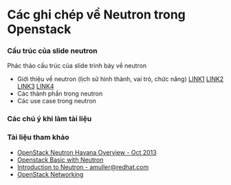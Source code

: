 # Các ghi chép về Neutron trong Openstack

### Cấu trúc của slide neutron
Phác thảo cấu trúc của slide trình bày về neutron
* Giới thiệu về neutron (lịch sử hình thành, vai trò, chức năng) [LINK1](http://www.slideshare.net/emaganap/open-stack-overview-meetups-oct-2013) [LINK2](http://www.slideshare.net/KwonSunBae/openstack-basic-rev05) [LINK3](http://assafmuller.files.wordpress.com/2014/05/neutron.pdf) [LINK4](http://www.slideshare.net/shakhat/openstack-networking)
* Các thành phần trong neutron
* Các use case trong neutron


### Các chú ý khi làm tài liệu


### Tài liệu tham khảo
* [OpenStack Neutron Havana Overview - Oct 2013](http://www.slideshare.net/emaganap/open-stack-overview-meetups-oct-2013)
* [Openstack Basic with Neutron](http://www.slideshare.net/KwonSunBae/openstack-basic-rev05)
* [Introduction to Neutron - amuller@redhat.com ](http://assafmuller.files.wordpress.com/2014/05/neutron.pdf)
* [OpenStack Networking](http://www.slideshare.net/shakhat/openstack-networking)
